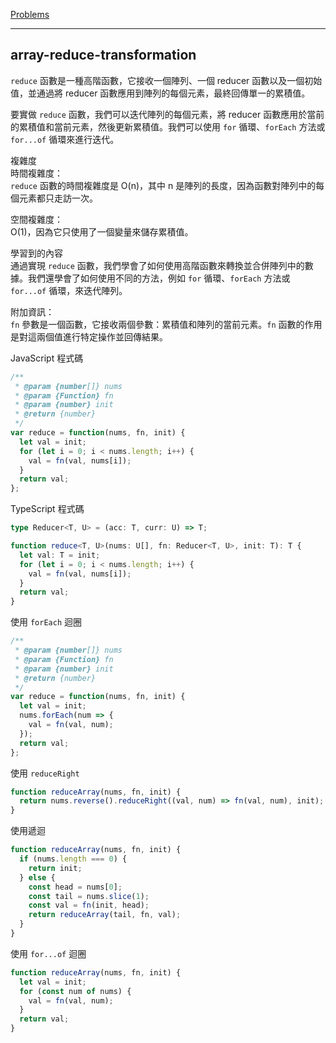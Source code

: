 [Problems](https://leetcode.com/problems/array-reduce-transformation/description/?envType=study-plan-v2&envId=30-days-of-javascript)

---
## array-reduce-transformation

`reduce` 函數是一種高階函數，它接收一個陣列、一個 reducer 函數以及一個初始值，並通過將 reducer 函數應用到陣列的每個元素，最終回傳單一的累積值。
  
要實做 `reduce` 函數，我們可以迭代陣列的每個元素，將 reducer 函數應用於當前的累積值和當前元素，然後更新累積值。我們可以使用 `for` 循環、`forEach` 方法或 `for...of` 循環來進行迭代。

複雜度  
時間複雜度：  
`reduce` 函數的時間複雜度是 O(n)，其中 n 是陣列的長度，因為函數對陣列中的每個元素都只走訪一次。

空間複雜度：  
O(1)，因為它只使用了一個變量來儲存累積值。

學習到的內容  
通過實現 `reduce` 函數，我們學會了如何使用高階函數來轉換並合併陣列中的數據。我們還學會了如何使用不同的方法，例如 `for` 循環、`forEach` 方法或 `for...of` 循環，來迭代陣列。

附加資訊：  
`fn` 參數是一個函數，它接收兩個參數：累積值和陣列的當前元素。`fn` 函數的作用是對這兩個值進行特定操作並回傳結果。

JavaScript 程式碼  
```javascript
/**
 * @param {number[]} nums
 * @param {Function} fn
 * @param {number} init
 * @return {number}
 */
var reduce = function(nums, fn, init) {
  let val = init;
  for (let i = 0; i < nums.length; i++) {
    val = fn(val, nums[i]);
  }
  return val;
};
```

TypeScript 程式碼  
```typescript
type Reducer<T, U> = (acc: T, curr: U) => T;

function reduce<T, U>(nums: U[], fn: Reducer<T, U>, init: T): T {
  let val: T = init;
  for (let i = 0; i < nums.length; i++) {
    val = fn(val, nums[i]);
  }
  return val;
}
```

使用 `forEach` 迴圈  
```javascript
/**
 * @param {number[]} nums
 * @param {Function} fn
 * @param {number} init
 * @return {number}
 */
var reduce = function(nums, fn, init) {
  let val = init;
  nums.forEach(num => {
    val = fn(val, num);
  });
  return val;
};
```

使用 `reduceRight`  
```javascript
function reduceArray(nums, fn, init) {
  return nums.reverse().reduceRight((val, num) => fn(val, num), init);
}
```

使用遞迴  
```javascript
function reduceArray(nums, fn, init) {
  if (nums.length === 0) {
    return init;
  } else {
    const head = nums[0];
    const tail = nums.slice(1);
    const val = fn(init, head);
    return reduceArray(tail, fn, val);
  }
}
```

使用 `for...of` 迴圈  
```javascript
function reduceArray(nums, fn, init) {
  let val = init;
  for (const num of nums) {
    val = fn(val, num);
  }
  return val;
}
```